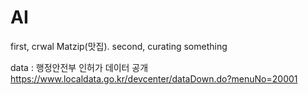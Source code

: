# AI
first, crwal Matzip(맛집). second, curating something


data : 행정안전부 인허가 데이터 공개
https://www.localdata.go.kr/devcenter/dataDown.do?menuNo=20001